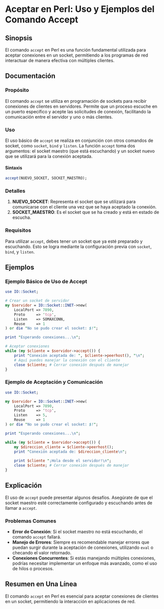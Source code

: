 <!--
Meta Description: # Aceptar en Perl: Uso y Ejemplos del Comando Accept ## Sinopsis El comando `accept` en Perl es una función fundamental utilizada para aceptar conexio...
Meta Keywords: socket, accept, conexiones, que, conexión
-->

# Aceptar en Perl: Uso y Ejemplos del Comando Accept

## Sinopsis
El comando `accept` en Perl es una función fundamental utilizada para aceptar conexiones en un socket, permitiendo a los programas de red interactuar de manera efectiva con múltiples clientes.

## Documentación
### Propósito
El comando `accept` se utiliza en programación de sockets para recibir conexiones de clientes en servidores. Permite que un proceso escuche en un puerto específico y acepte las solicitudes de conexión, facilitando la comunicación entre el servidor y uno o más clientes.

### Uso
El uso básico de `accept` se realiza en conjunción con otros comandos de socket, como `socket`, `bind` y `listen`. La función `accept` toma dos argumentos: el socket maestro (que está escuchando) y un socket nuevo que se utilizará para la conexión aceptada. 

#### Sintaxis
```perl
accept(NUEVO_SOCKET, SOCKET_MAESTRO);
```

### Detalles
1. **NUEVO_SOCKET**: Representa el socket que se utilizará para comunicarse con el cliente una vez que se haya aceptado la conexión.
2. **SOCKET_MAESTRO**: Es el socket que se ha creado y está en estado de escucha.

### Requisitos
Para utilizar `accept`, debes tener un socket que ya esté preparado y escuchando. Esto se logra mediante la configuración previa con `socket`, `bind`, y `listen`.

## Ejemplos

### Ejemplo Básico de Uso de Accept
```perl
use IO::Socket;

# Crear un socket de servidor
my $servidor = IO::Socket::INET->new(
    LocalPort => 7890,
    Proto     => 'tcp',
    Listen    => SOMAXCONN,
    Reuse     => 1
) or die "No se pudo crear el socket: $!";

print "Esperando conexiones...\n";

# Aceptar conexiones
while (my $cliente = $servidor->accept()) {
    print "Conexión aceptada de: ", $cliente->peerhost(), "\n";
    # Aquí puedes manejar la conexión con el cliente
    close $cliente; # Cerrar conexión después de manejar
}
```

### Ejemplo de Aceptación y Comunicación
```perl
use IO::Socket;

my $servidor = IO::Socket::INET->new(
    LocalPort => 7890,
    Proto     => 'tcp',
    Listen    => 5,
    Reuse     => 1
) or die "No se pudo crear el socket: $!";

print "Esperando conexiones...\n";

while (my $cliente = $servidor->accept()) {
    my $direccion_cliente = $cliente->peerhost();
    print "Conexión aceptada de: $direccion_cliente\n";
    
    print $cliente "¡Hola desde el servidor!\n";
    close $cliente; # Cerrar conexión después de manejar
}
```

## Explicación
El uso de `accept` puede presentar algunos desafíos. Asegúrate de que el socket maestro esté correctamente configurado y escuchando antes de llamar a `accept`. 

### Problemas Comunes
- **Error de Conexión**: Si el socket maestro no está escuchando, el comando `accept` fallará.
- **Manejo de Errores**: Siempre es recomendable manejar errores que puedan surgir durante la aceptación de conexiones, utilizando `eval` o checando el valor retornado.
- **Conexiones Concurrentes**: Si estás manejando múltiples conexiones, podrías necesitar implementar un enfoque más avanzado, como el uso de hilos o procesos.

## Resumen en Una Línea
El comando `accept` en Perl es esencial para aceptar conexiones de clientes en un socket, permitiendo la interacción en aplicaciones de red.